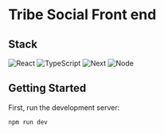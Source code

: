 # Tribe Social Front end 

## Stack
![React](https://img.shields.io/badge/React-1ef7e6.svg?style=for-the-badge&logo=react&logoColor=black)
![TypeScript](https://img.shields.io/badge/TypeScript-33acff.svg?style=for-the-badge&logo=typescript&logoColor=white)
![Next](https://img.shields.io/badge/NextJs-19191a.svg?style=for-the-badge&logo=next.js&logoColor=white)
![Node](https://img.shields.io/badge/Npm-e42b11.svg?style=for-the-badge&logo=npm&logoColor=white)

## Getting Started

First, run the development server:

```bash
npm run dev
```






